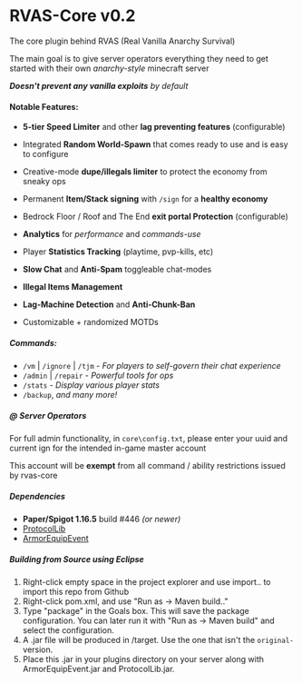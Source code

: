 # RVAS-Core v0.2
The core plugin behind RVAS (Real Vanilla Anarchy Survival)

The main goal is to give server operators everything they need to get started with their own *anarchy-style* minecraft server

_**Doesn't prevent any vanilla exploits** by default_

#### Notable Features:
- **5-tier Speed Limiter** and other **lag preventing features** (configurable)

- Integrated **Random World-Spawn** that comes ready to use and is easy to configure

- Creative-mode **dupe/illegals limiter** to protect the economy from sneaky ops

- Permanent **Item/Stack signing** with `/sign` for a **healthy economy**

- Bedrock Floor / Roof and The End **exit portal Protection** (configurable)

- **Analytics** for *performance* and *commands-use*

- Player **Statistics Tracking** (playtime, pvp-kills, etc)

- **Slow Chat** and **Anti-Spam** toggleable chat-modes

- **Illegal Items Management**

- **Lag-Machine Detection** and **Anti-Chunk-Ban**

- Customizable + randomized MOTDs

##### Commands:
- `/vm` | `/ignore` | `/tjm` - _For players to self-govern their chat experience_
- `/admin` | `/repair` - _Powerful tools for ops_
- `/stats` - _Display various player stats_
- `/backup`,  _and many more!_

##### @ Server Operators
For full admin functionality, in `core\config.txt`, please enter your uuid and current ign for the intended in-game master account

This account will be **exempt** from all command / ability restrictions issued by rvas-core

##### Dependencies

- **Paper/Spigot 1.16.5** build #446 *(or newer)*
- [ProtocolLib](https://github.com/dmulloy2/ProtocolLib/releases/tag/4.6.0)
- [ArmorEquipEvent](https://github.com/Arnuh/ArmorEquipEvent/releases)

##### Building from Source using Eclipse

1. Right-click empty space in the project explorer and use import.. to import this repo from Github
2. Right-click pom.xml, and use "Run as -> Maven build.."
3. Type "package" in the Goals box. This will save the package configuration. You can later run it with "Run as -> Maven build" and select the configuration.
4. A .jar file will be produced in /target. Use the one that isn't the `original-` version.
5. Place this .jar in your plugins directory on your server along with ArmorEquipEvent.jar and ProtocolLib.jar.
